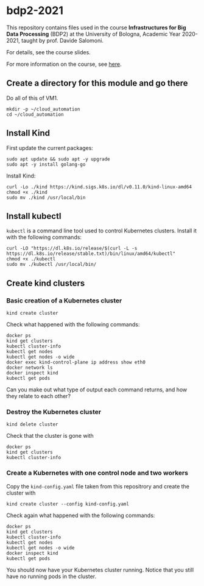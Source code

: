 # bdp2-2021
This repository contains files used in the course <b>Infrastructures for Big Data Processing</b> (BDP2) at the University of Bologna, Academic Year 2020-2021, taught by prof. Davide Salomoni.

For details, see the course slides.

For more information on the course, see <a href=https://www.unibo.it/it/didattica/insegnamenti/insegnamento/2020/435337>here</a>.

## Create a directory for this module and go there

Do all of this of VM1.

```
mkdir -p ~/cloud_automation
cd ~/cloud_automation
```

## Install Kind

First update the current packages:

```
sudo apt update && sudo apt -y upgrade
sudo apt -y install golang-go
```

Install Kind:

```
curl -Lo ./kind https://kind.sigs.k8s.io/dl/v0.11.0/kind-linux-amd64
chmod +x ./kind
sudo mv ./kind /usr/local/bin
```

## Install kubectl

`kubectl` is a command line tool used to control Kubernetes clusters. Install it with the following commands:

```
curl -LO "https://dl.k8s.io/release/$(curl -L -s https://dl.k8s.io/release/stable.txt)/bin/linux/amd64/kubectl"
chmod +x ./kubectl
sudo mv ./kubectl /usr/local/bin/
```

## Create kind clusters

### Basic creation of a Kubernetes cluster

```
kind create cluster
```

Check what happened with the following commands:

```
docker ps
kind get clusters
kubectl cluster-info
kubectl get nodes
kubectl get nodes -o wide
docker exec kind-control-plane ip address show eth0
docker network ls
docker inspect kind
kubectl get pods
```

Can you make out what type of output each command returns, and how they relate to each other?

### Destroy the Kubernetes cluster

```
kind delete cluster
```

Check that the cluster is gone with 

```
docker ps
kind get clusters
kubectl cluster-info
```

### Create a Kubernetes with one control node and two workers

Copy the `kind-config.yaml` file taken from this repositrory and create the cluster with

```
kind create cluster --config kind-config.yaml
```

Check again what happened with the following commands:

```
docker ps
kind get clusters
kubectl cluster-info
kubectl get nodes
kubectl get nodes -o wide
docker inspect kind
kubectl get pods
```

You should now have your Kubernetes cluster running. Notice that you still have no running pods in the cluster.